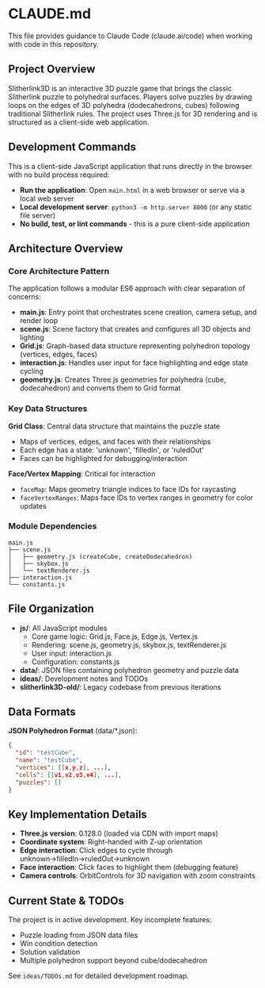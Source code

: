 # CLAUDE.md

This file provides guidance to Claude Code (claude.ai/code) when working with code in this repository.

## Project Overview

Slitherlink3D is an interactive 3D puzzle game that brings the classic Slitherlink puzzle to polyhedral surfaces. Players solve puzzles by drawing loops on the edges of 3D polyhedra (dodecahedrons, cubes) following traditional Slitherlink rules. The project uses Three.js for 3D rendering and is structured as a client-side web application.

## Development Commands

This is a client-side JavaScript application that runs directly in the browser with no build process required:

- **Run the application**: Open `main.html` in a web browser or serve via a local web server
- **Local development server**: `python3 -m http.server 8000` (or any static file server)
- **No build, test, or lint commands** - this is a pure client-side application

## Architecture Overview

### Core Architecture Pattern
The application follows a modular ES6 approach with clear separation of concerns:

- **main.js**: Entry point that orchestrates scene creation, camera setup, and render loop
- **scene.js**: Scene factory that creates and configures all 3D objects and lighting
- **Grid.js**: Graph-based data structure representing polyhedron topology (vertices, edges, faces)
- **interaction.js**: Handles user input for face highlighting and edge state cycling
- **geometry.js**: Creates Three.js geometries for polyhedra (cube, dodecahedron) and converts them to Grid format

### Key Data Structures

**Grid Class**: Central data structure that maintains the puzzle state
- Maps of vertices, edges, and faces with their relationships
- Each edge has a state: 'unknown', 'filledIn', or 'ruledOut'
- Faces can be highlighted for debugging/interaction

**Face/Vertex Mapping**: Critical for interaction
- `faceMap`: Maps geometry triangle indices to face IDs for raycasting
- `faceVertexRanges`: Maps face IDs to vertex ranges in geometry for color updates

### Module Dependencies
```
main.js
├── scene.js
│   ├── geometry.js (createCube, createDodecahedron)
│   ├── skybox.js
│   └── textRenderer.js
├── interaction.js
└── constants.js
```

## File Organization

- **js/**: All JavaScript modules
  - Core game logic: Grid.js, Face.js, Edge.js, Vertex.js
  - Rendering: scene.js, geometry.js, skybox.js, textRenderer.js
  - User input: interaction.js
  - Configuration: constants.js
- **data/**: JSON files containing polyhedron geometry and puzzle data
- **ideas/**: Development notes and TODOs
- **slitherlink3D-old/**: Legacy codebase from previous iterations

## Data Formats

**JSON Polyhedron Format** (data/*.json):
```json
{
  "id": "testCube",
  "name": "testCube",
  "vertices": [[x,y,z], ...],
  "cells": [[v1,v2,v3,v4], ...],
  "puzzles": []
}
```

## Key Implementation Details

- **Three.js version**: 0.128.0 (loaded via CDN with import maps)
- **Coordinate system**: Right-handed with Z-up orientation
- **Edge interaction**: Click edges to cycle through unknown→filledIn→ruledOut→unknown
- **Face interaction**: Click faces to highlight them (debugging feature)
- **Camera controls**: OrbitControls for 3D navigation with zoom constraints

## Current State & TODOs

The project is in active development. Key incomplete features:
- Puzzle loading from JSON data files
- Win condition detection
- Solution validation
- Multiple polyhedron support beyond cube/dodecahedron

See `ideas/TODOs.md` for detailed development roadmap.